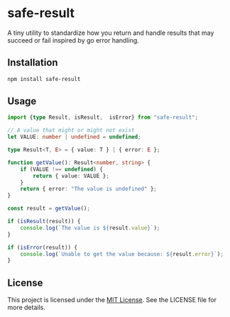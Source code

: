 # safe-result

A tiny utility to standardize how you return and handle results that may succeed or fail inspired by go error handling.


## Installation

```bash
npm install safe-result
```

## Usage

```ts
import {type Result, isResult,  isError} from "safe-result";

// A value that might or might not exist
let VALUE: number | undefined = undefined;

type Result<T, E> = { value: T } | { error: E };

function getValue(): Result<number, string> {
    if (VALUE !== undefined) {
        return { value: VALUE };
    }
    return { error: "The value is undefined" };
}

const result = getValue();

if (isResult(result)) {
    console.log(`The value is ${result.value}`);
}

if (isError(result)) {
    console.log(`Unable to get the value because: ${result.error}`);
}
```

## License

This project is licensed under the [MIT License](./LICENSE). See the LICENSE file for more details.
